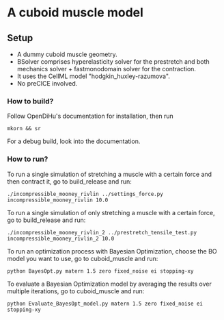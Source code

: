 # A cuboid muscle model

## Setup
- A dummy cuboid muscle geometry. 
- BSolver comprises hyperelasticity solver for the prestretch and both mechanics solver + fastmonodomain solver for the contraction. 
- It uses the CellML model "hodgkin_huxley-razumova".
- No preCICE involved. 

### How to build?
Follow OpenDiHu's documentation for installation, then run 
```
mkorn && sr
```
For a debug build, look into the documentation. 

### How to run?
To run a single simulation of stretching a muscle with a certain force and then contract it, go to build_release and run:

```
./incompressible_mooney_rivlin ../settings_force.py incompressible_mooney_rivlin 10.0
```
To run a single simulation of only stretching a muscle with a certain force, go to build_release and run:
```
./incompressible_mooney_rivlin_2 ../prestretch_tensile_test.py incompressible_mooney_rivlin_2 10.0
```
To run an optimization process with Bayesian Optimization, choose the BO model you want to use, go to cuboid_muscle and run:
```
python BayesOpt.py matern 1.5 zero fixed_noise ei stopping-xy
```
To evaluate a Bayesian Optimization model by averaging the results over multiple iterations, go to cuboid_muscle and run:
```
python Evaluate_BayesOpt_model.py matern 1.5 zero fixed_noise ei stopping-xy
```
